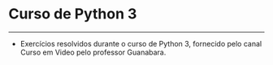# Curso de Python 3
---
- Exercícios resolvidos durante o curso de Python 3, fornecido pelo canal Curso em Video pelo professor Guanabara.
